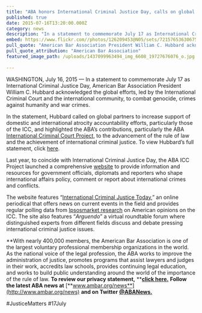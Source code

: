 ```yaml
---
title: "ABA honors International Criminal Justice Day, calls on global partners"
published: true
date: 2015-07-16T13:20:00.000Z
category: news
description: "In a statement to commemorate July 17 as International Criminal Justice Day, American Bar Association President William C. Hubbard acknowledged the global efforts, led by the International Criminal Court and the international community, to combat genocide, crimes against humanity and war crimes. #JusticeMatters #17July"
embed: https://www.flickr.com//photos/126209453@N05/sets/72157653630675054/show/?embed=1
pull_quote: "American Bar Association President William C. Hubbard acknowledged the global efforts, led by the International Criminal Court and the international community, to combat genocide, crimes against humanity and war crimes. "
pull_quote_attribution: "American Bar Association"
featured_image_path: /uploads/1437099963494_img_6608_19727676076_o.jpg
 
---
```


WASHINGTON, July 16, 2015 — In a statement to commemorate July 17 as International Criminal Justice Day, American Bar Association President William C. Hubbard acknowledged the global efforts, led by the International Criminal Court and the international community, to combat genocide, crimes against humanity and war crimes.

In the statement, Hubbard called on global partners to increase support of domestic and international atrocity accountability efforts, particularly those of the ICC, and highlighted the ABA’s contributions, particularly the ABA [International Criminal Court Project](http://www.americanbar.org/groups/human_rights/projects/icc_project.html), to the advancement of the rule of law and the achievement of international criminal justice. To view Hubbard’s full statement, click [here](http://www.americanbar.org/news/abanews/aba-news-archives/2015/07/aba_honors_internati.html).

Last year, to coincide with International Criminal Justice Day, the ABA ICC Project launched a comprehensive [website](http://www.aba-icc.org/) to provide information and resources for government officials, diplomats and reporters who shape international affairs policy, comment or report about international crimes and conflicts.

The website features “[International Criminal Justice Today](http://www.international-criminal-justice-today.org/),” an online periodical that offers news on current events in the field and provides regular polling data from [Ipsosmarket research](http://www.international-criminal-justice-today.org/ipsos-polling-data/) on American opinions on the ICC. The site also features “_Arguendo_” a virtual roundtable forum where distinguished experts from different fields discuss and debate pressing international criminal justice issues.

**With nearly 400,000 members, the American Bar Association is one of the largest voluntary professional membership organizations in the world. As the national voice of the legal profession, the ABA works to improve the administration of justice, promotes programs that assist lawyers and judges in their work, accredits law schools, provides continuing legal education, and works to build public understanding around the world of the importance of the rule of law. **To review our privacy statement,** **[**click here.**](http://www.americanbar.org/utility/privacy.html) **Follow the latest ABA news at** [**www.ambar.org/news**](http://www.ambar.org/news) **and on Twitter** **[@ABANews.](http://aba.pr-optout.com/Tracking.aspx?Data=HHL%3d8%2c41%3a4-%3eLCE580%3c%2f%3b%26SDG%3c90%3a.&RE=MC&RI=4408758&Preview=False&DistributionActionID=31667&Action=Follow+Link)**

#JusticeMatters #17July
